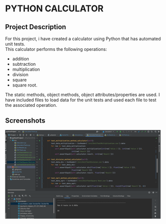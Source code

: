 # PYTHON CALCULATOR

## Project Description
For this project, i have created a calculator using Python that has automated unit tests.  
This calculator performs the following operations:
- addition 
- subtraction
- multiplication
- division
- square
- square root.  

The static methods, object methods, object attributes/properties are used. 
I have included files to load data for the unit tests and used each file to test the associated operation.   

## Screenshots
**<img src="https://github.com/jasneekchugh/python_claculator/blob/master/Screenshot%202021-07-02%20at%201.00.33%20PM.png" width="700" >**
